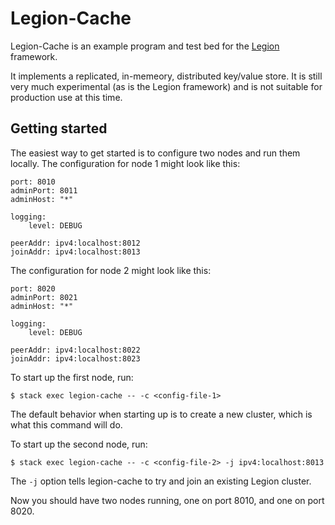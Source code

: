 # Legion-Cache

Legion-Cache is an example program and test bed for the
[Legion](https://github.com/taphu/legion) framework.

It implements a replicated, in-memeory, distributed key/value store. It
is still very much experimental (as is the Legion framework) and is not
suitable for production use at this time.

## Getting started

The easiest way to get started is to configure two nodes and run them locally.
The configuration for node 1 might look like this:

    port: 8010
    adminPort: 8011
    adminHost: "*"

    logging:
        level: DEBUG

    peerAddr: ipv4:localhost:8012
    joinAddr: ipv4:localhost:8013

The configuration for node 2 might look like this:

    port: 8020
    adminPort: 8021
    adminHost: "*"

    logging:
        level: DEBUG

    peerAddr: ipv4:localhost:8022
    joinAddr: ipv4:localhost:8023


To start up the first node, run:

    $ stack exec legion-cache -- -c <config-file-1>

The default behavior when starting up is to create a new cluster, which is what
this command will do.

To start up the second node, run:

    $ stack exec legion-cache -- -c <config-file-2> -j ipv4:localhost:8013

The `-j` option tells legion-cache to try and join an existing Legion cluster.

Now you should have two nodes running, one on port 8010, and one on port 8020.


